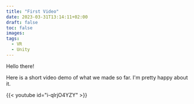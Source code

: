 ```yaml
---
title: "First Video"
date: 2023-03-31T13:14:11+02:00
draft: false
toc: false
images:
tags:
  - VR
  - Unity
---
```


Hello there!

Here is a short video demo of what we made so far. I'm pretty happy about it.

{{< youtube id="i-qlrjO4YZY" >}}